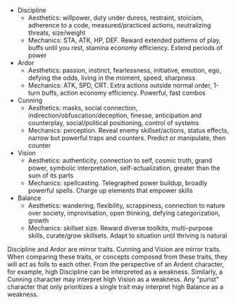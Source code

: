 - Discipline 
	- Aesthetics: willpower, duty under duress, restraint, stoicism, adherence to a code, measured/practiced actions, neutralizing threats, size/weight
    - Mechanics: STA, ATK, HP, DEF. Reward extended patterns of play, buffs until you rest, stamina economy efficiency. Extend periods of power
- Ardor 
	- Aesthetics: passion, instinct, fearlessness, initiative, emotion, ego, defying the odds, living in the moment, speed, sharpness
	- Mechanics: ATK, SPD, CRT. Extra actions outside normal order, 1-turn buffs, action economy efficiency. Powerful, fast combos 
- Cunning 
	- Aesthetics: masks, social connection, indirection/obfuscation/deception, finesse, anticipation and counterplay, social/political positioning, control of systems
	- Mechanics: perception. Reveal enemy skillset/actions, status effects, narrow but powerful traps and counters. Predict or manipulate, then counter
- Vision 
	- Aesthetics: authenticity, connection to self, cosmic truth, grand power, symbolic interpretation, self-actualization, greater than the sum of its parts
	- Mechanics: spellcasting. Telegraphed power buildup, broadly powerful spells. Charge up elements that empower skills
- Balance 
	- Aesthetics: wandering, flexibility, scrappiness, connection to nature over society, improvisation, open thinking, defying categorization, growth
	- Mechanics: skillset size. Reward diverse toolkits, multi-purpose skills, curate/grow skillsets. Adapt to situation until thriving is natural


Discipline and Ardor are mirror traits. Cunning and Vision are mirror traits. When comparing these traits, or concepts composed from these traits, they will act as foils to each other. From the perspective of an Ardent character, for example, high Discipline can be interpreted as a weakness. Similarly, a Cunning character may interpret high Vision as a weakness. Any "purist" character that only prioritizes a single trait may interpret high Balance as a weakness.


